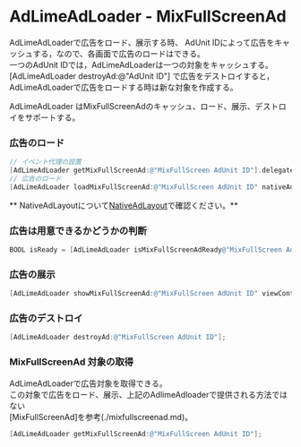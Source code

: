 # AdLimeAdLoader - MixFullScreenAd
AdLimeAdLoaderで広告をロード、展示する時、 AdUnit IDによって広告をキャッシュする，なので、各画面で広告のロードはできる。<br>
一つのAdUnit IDでは，AdLimeAdLoaderは一つの対象をキャッシュする。<br>
[AdLimeAdLoader destroyAd:@"AdUnit ID"] で広告をデストロイすると，AdLimeAdLoaderで広告をロードする時は新な対象を作成する。

AdLimeAdLoader はMixFullScreenAdのキャッシュ、ロード、展示、デストロイをサポートする。

### 広告のロード
```objectivec
// イベント代理の設置
[AdLimeAdLoader getMixFullScreenAd:@"MixFullScreen AdUnit ID"].delegate = self;
// 広告のロード
[AdLimeAdLoader loadMixFullScreenAd:@"MixFullScreen AdUnit ID" nativeAdLayout:self.layout];
```

** NativeAdLayoutについて[NativeAdLayout](https://www.adlime.net/docs/zh/integration/ios/native.html#%E5%BA%83%E5%91%8A%E3%83%AC%E3%82%A4%E3%82%A2%E3%82%A6%E3%83%88%E3%81%AE%E4%BD%9C%E6%88%90)で確認ください。**

### 広告は用意できるかどうかの判断
```objectivec
BOOL isReady = [AdLimeAdLoader isMixFullScreenAdReady@"MixFullScreen AdUnit ID"];
```

### 広告の展示
```objectivec
[AdLimeAdLoader showMixFullScreenAd:@"MixFullScreen AdUnit ID" viewController:self];
```

### 広告のデストロイ
```objectivec
[AdLimeAdLoader destroyAd:@"MixFullScreen AdUnit ID"];
```

### MixFullScreenAd 対象の取得
AdLimeAdLoaderで広告対象を取得できる。<br>
この対象で広告をロード、展示、上記のAdlimeAdloaderで提供される方法ではない<br>
[MixFullScreenAd]を参考(./mixfullscreenad.md)。
```objectivec
[AdLimeAdLoader getMixFullScreenAd:@"MixFullScreen AdUnit ID"];
```